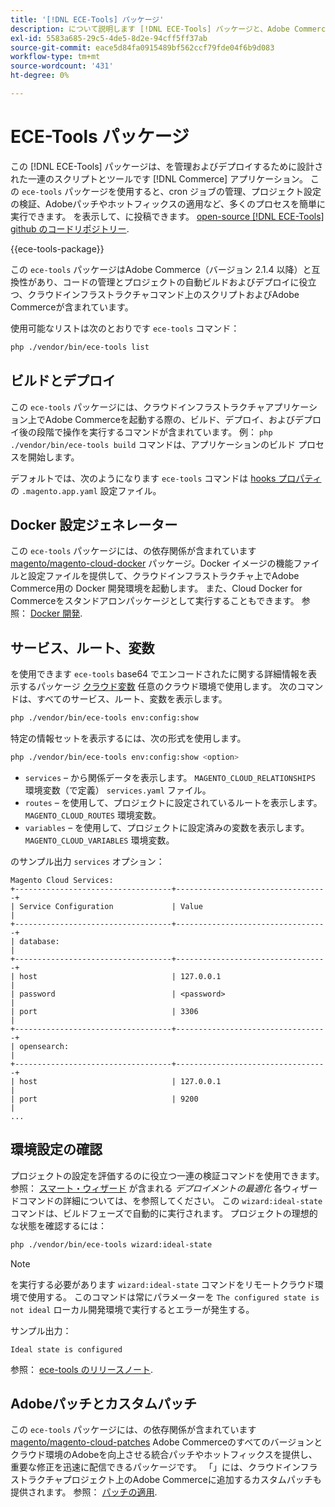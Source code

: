 ```yaml
---
title: '[!DNL ECE-Tools] パッケージ'
description: について説明します [!DNL ECE-Tools] パッケージと、Adobe Commerceの管理とデプロイにどのように役立つか。
exl-id: 5583a685-29c5-4de5-8d2e-94cff5ff37ab
source-git-commit: eace5d84fa0915489bf562ccf79fde04f6b9d083
workflow-type: tm+mt
source-wordcount: '431'
ht-degree: 0%

---
```


# ECE-Tools パッケージ

この [!DNL ECE-Tools] パッケージは、を管理およびデプロイするために設計された一連のスクリプトとツールです [!DNL Commerce] アプリケーション。 この `ece-tools` パッケージを使用すると、cron ジョブの管理、プロジェクト設定の検証、Adobeパッチやホットフィックスの適用など、多くのプロセスを簡単に実行できます。 を表示して、に投稿できます。 [open-source [!DNL ECE-Tools] github のコードリポジトリー][ece-repo].

{{ece-tools-package}}

この `ece-tools` パッケージはAdobe Commerce（バージョン 2.1.4 以降）と互換性があり、コードの管理とプロジェクトの自動ビルドおよびデプロイに役立つ、クラウドインフラストラクチャコマンド上のスクリプトおよびAdobe Commerceが含まれています。

使用可能なリストは次のとおりです `ece-tools` コマンド：

```bash
php ./vendor/bin/ece-tools list
```

## ビルドとデプロイ

この `ece-tools` パッケージには、クラウドインフラストラクチャアプリケーション上でAdobe Commerceを起動する際の、ビルド、デプロイ、およびデプロイ後の段階で操作を実行するコマンドが含まれています。 例： `php ./vendor/bin/ece-tools build` コマンドは、アプリケーションのビルド プロセスを開始します。

デフォルトでは、次のようになります `ece-tools` コマンドは [hooks プロパティ](../application/hooks-property.md) の `.magento.app.yaml` 設定ファイル。

## Docker 設定ジェネレーター

この `ece-tools` パッケージには、の依存関係が含まれています [magento/magento-cloud-docker] パッケージ。Docker イメージの機能ファイルと設定ファイルを提供して、クラウドインフラストラクチャ上でAdobe Commerce用の Docker 開発環境を起動します。 また、Cloud Docker for Commerceをスタンドアロンパッケージとして実行することもできます。 参照： [Docker 開発](../dev-tools/cloud-docker.md).

## サービス、ルート、変数

を使用できます `ece-tools` base64 でエンコードされたに関する詳細情報を表示するパッケージ [クラウド変数](../environment/variables-cloud.md) 任意のクラウド環境で使用します。 次のコマンドは、すべてのサービス、ルート、変数を表示します。

```bash
php ./vendor/bin/ece-tools env:config:show
```

特定の情報セットを表示するには、次の形式を使用します。

```bash
php ./vendor/bin/ece-tools env:config:show <option>
```

- `services` – から関係データを表示します。 `MAGENTO_CLOUD_RELATIONSHIPS` 環境変数（で定義） `services.yaml` ファイル。
- `routes` – を使用して、プロジェクトに設定されているルートを表示します。 `MAGENTO_CLOUD_ROUTES` 環境変数。
- `variables` – を使用して、プロジェクトに設定済みの変数を表示します。 `MAGENTO_CLOUD_VARIABLES` 環境変数。

のサンプル出力 `services` オプション：

```terminal
Magento Cloud Services:
+-----------------------------------+----------------------------------+
| Service Configuration             | Value                            |
+-----------------------------------+----------------------------------+
| database:                                                            |
+-----------------------------------+----------------------------------+
| host                              | 127.0.0.1                        |
| password                          | <password>                       |
| port                              | 3306                             |
+-----------------------------------+----------------------------------+
| opensearch:                                                          |
+-----------------------------------+----------------------------------+
| host                              | 127.0.0.1                        |
| port                              | 9200                             |
...
```

## 環境設定の確認

プロジェクトの設定を評価するのに役立つ一連の検証コマンドを使用できます。 参照： [スマート・ウィザード](../deploy/smart-wizards.md) が含まれる _デプロイメントの最適化_ 各ウィザードコマンドの詳細については、を参照してください。 この `wizard:ideal-state` コマンドは、ビルドフェーズで自動的に実行されます。 プロジェクトの理想的な状態を確認するには：

```bash
php ./vendor/bin/ece-tools wizard:ideal-state
```

>[!NOTE]
>
>を実行する必要があります `wizard:ideal-state` コマンドをリモートクラウド環境で使用する。 このコマンドは常にパラメーターを `The configured state is not ideal` ローカル開発環境で実行するとエラーが発生する。

サンプル出力：

```terminal
Ideal state is configured
```

参照： [ece-tools のリリースノート](../release-notes/cloud-tools-suite.md).

## Adobeパッチとカスタムパッチ

この `ece-tools` パッケージには、の依存関係が含まれています [magento/magento-cloud-patches] Adobe Commerceのすべてのバージョンとクラウド環境のAdobeを向上させる統合パッチやホットフィックスを提供し、重要な修正を迅速に配信できるパッケージです。 「」には、クラウドインフラストラクチャプロジェクト上のAdobe Commerceに追加するカスタムパッチも提供されます。 参照： [パッチの適用](../development/apply-patches.md).

<!-- link definitions -->

[ece-repo]: https://github.com/magento/ece-tools
[magento/magento-cloud-docker]: https://github.com/magento/magento-cloud-docker
[magento/magento-cloud-patches]: https://github.com/magento/magento-cloud-patches
